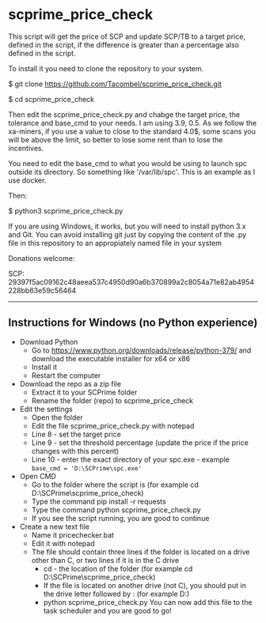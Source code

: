 # scprime_price_check

This script will get the price of SCP and update SCP/TB to a target price, defined in the script, if the difference is greater than a percentage also defined in the script.

To install it you need to clone the repository to your system.

$ git clone https://github.com/Tacombel/scprime_price_check.git

$ cd scprime_price_check

Then edit the scprime_price_check.py and chabge the target price, the tolerance and base_cmd to your needs. I am using 3.9, 0.5. As we follow the xa-miners, if you use a value to close to the standard 4.0$, some scans you will be above the limit, so better to lose some rent than to lose the incentives.

You need to edit the base_cmd to what you would be using to launch spc outside its directory. So something like '/var/lib/spc'. This is an example as I use docker.

Then:

$ python3 scprime_price_check.py

If you are using Windows, it works, but you will need to install python 3.x and Git. You can avoid installing git just by copying the content of the .py file in this repository to an appropiately named file in your system

Donations welcome:

SCP: 29397f5ac09162c48aeea537c4950d90a6b370899a2c8054a71e82ab4954228bb63e59c56464

---

## Instructions for Windows (no Python experience)

- Download Python
  - Go to https://www.python.org/downloads/release/python-379/ and download the executable installer for x64 or x86
  - Install it
  - Restart the computer
- Download the repo as a zip file
  - Extract it to your SCPrime folder
  - Rename the folder (repo) to scprime_price_check
- Edit the settings
  - Open the folder
  - Edit the file scprime_price_check.py with notepad
  - Line 8 - set the target price
  - Line 9 - set the threshold percentage (update the price if the price changes with this percent)
  - Line 10 - enter the exact directory of your spc.exe - example `base_cmd = 'D:\SCPrime\spc.exe'`
- Open CMD
  - Go to the folder where the script is (for example cd D:\SCPrime\scprime_price_check)
  - Type the command pip install -r requests
  - Type the command python scprime_price_check.py
  - If you see the script running, you are good to continue
- Create a new text file
  - Name it pricechecker.bat
  - Edit it with notepad
  - The file should contain three lines if the folder is located on a drive other than C, or two lines if it is in the C drive
	- cd - the location of the folder (for example cd D:\SCPrime\scprime_price_check)
	- If the file is located on another drive (not C), you should put in the drive letter followed by : (for example D:)
	- python scprime_price_check.py
You can now add this file to the task scheduler and you are good to go!
